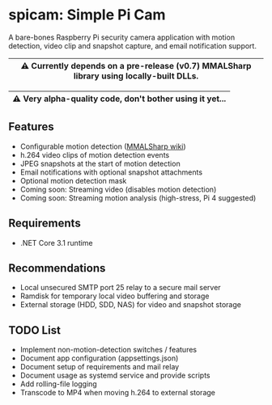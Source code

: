 # spicam: Simple Pi Cam

A bare-bones Raspberry Pi security camera application with motion detection, video clip and snapshot capture, and email notification support.

| :warning: Currently depends on a pre-release (v0.7) MMALSharp library using locally-built DLLs. |
| --- |

| :warning: Very alpha-quality code, don't bother using it yet... |
| --- |

## Features
* Configurable motion detection ([MMALSharp wiki](https://github.com/techyian/MMALSharp/wiki/CCTV-and-Motion-Detection))
* h.264 video clips of motion detection events
* JPEG snapshots at the start of motion detection
* Email notifications with optional snapshot attachments
* Optional motion detection mask
* Coming soon: Streaming video (disables motion detection)
* Coming soon: Streaming motion analysis (high-stress, Pi 4 suggested)

## Requirements
* .NET Core 3.1 runtime

## Recommendations
* Local unsecured SMTP port 25 relay to a secure mail server
* Ramdisk for temporary local video buffering and storage
* External storage (HDD, SDD, NAS) for video and snapshot storage

## TODO List
* Implement non-motion-detection switches / features
* Document app configuration (appsettings.json)
* Document setup of requirements and mail relay
* Document usage as systemd service and provide scripts
* Add rolling-file logging
* Transcode to MP4 when moving h.264 to external storage

